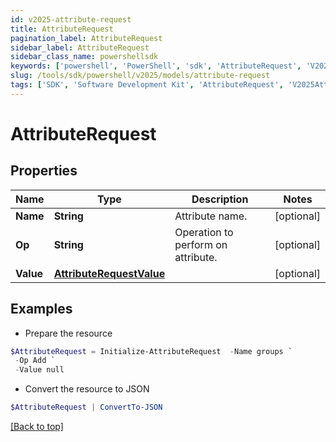 ```yaml
---
id: v2025-attribute-request
title: AttributeRequest
pagination_label: AttributeRequest
sidebar_label: AttributeRequest
sidebar_class_name: powershellsdk
keywords: ['powershell', 'PowerShell', 'sdk', 'AttributeRequest', 'V2025AttributeRequest'] 
slug: /tools/sdk/powershell/v2025/models/attribute-request
tags: ['SDK', 'Software Development Kit', 'AttributeRequest', 'V2025AttributeRequest']
---
```



# AttributeRequest

## Properties

Name | Type | Description | Notes
------------ | ------------- | ------------- | -------------
**Name** | **String** | Attribute name. | [optional] 
**Op** | **String** | Operation to perform on attribute. | [optional] 
**Value** | [**AttributeRequestValue**](attribute-request-value) |  | [optional] 

## Examples

- Prepare the resource
```powershell
$AttributeRequest = Initialize-AttributeRequest  -Name groups `
 -Op Add `
 -Value null
```

- Convert the resource to JSON
```powershell
$AttributeRequest | ConvertTo-JSON
```


[[Back to top]](#) 

